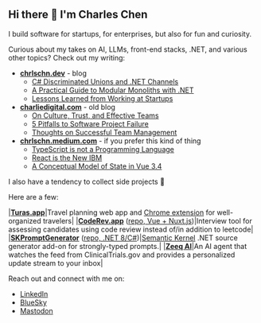 ## Hi there 👋 I'm Charles Chen

I build software for startups, for enterprises, but also for fun and curiosity.

Curious about my takes on AI, LLMs, front-end stacks, .NET, and various other topics?  Check out my writing:

- **[chrlschn.dev](https://chrlschn.dev)** - blog
  - [C# Discriminated Unions and .NET Channels](https://chrlschn.dev/blog/2024/07/csharp-discriminated-unions-and-dotnet-channels/)
  - [A Practical Guide to Modular Monoliths with .NET](https://chrlschn.dev/blog/2024/01/a-practical-guide-to-modular-monoliths/)
  - [Lessons Learned from Working at Startups](https://chrlschn.dev/blog/2024/12/lessons-learned-from-working-at-startups/)   
- **[charliedigital.com](https://charliedigital.com)** - old blog
  - [On Culture, Trust, and Effective Teams](https://charliedigital.com/2018/04/23/on-culture-trust-and-effective-teams/)
  - [5 Pitfalls to Software Project Failure](https://charliedigital.com/2015/03/28/5-pitfalls-to-software-project-failure/)
  - [Thoughts on Successful Team Management](https://charliedigital.com/2012/12/04/thoughts-on-successful-team-management/) 
- **[chrlschn.medium.com](https://chrlschn.medium.com)** - if you prefer this kind of thing
  - [TypeScript is not a Programming Language](https://chrlschn.medium.com/typescript-is-not-a-programming-language-f5b7e0fce01)
  - [React is the New IBM](https://chrlschn.medium.com/react-is-the-new-ibm-6af2f4b04e5e)
  - [A Conceptual Model of State in Vue 3.4](https://itnext.io/a-conceptual-model-of-state-in-vue-3-4-9390c8e68aa5)   

I also have a tendency to collect side projects 🤣

Here are a few:

|**[Turas.app](https://turas.app)**|Travel planning web app and [Chrome extension](https://chromewebstore.google.com/detail/turasapp/lpfijfdbgohlblnadiokliolkkeeblpo) for well-organized travelers|
|**[CodeRev.app](https://coderev.app)** ([repo, Vue + Nuxt.js](https://github.com/CharlieDigital/coderev))|Interview tool for assessing candidates using code review instead of/in addition to leetcode|
|**[SKPromptGenerator](https://www.nuget.org/packages/SKPromptGenerator)** ([repo, .NET 8/C#](https://github.com/CharlieDigital/SKPromptGenerator))|[Semantic Kernel](https://github.com/microsoft/semantic-kernel) .NET source generator add-on for strongly-typed prompts.|
|**[Zeeq AI](https://zeeq.ai)**|An AI agent that watches the feed from ClinicalTrials.gov and provides a personalized update stream to your inbox|

Reach out and connect with me on:

- [LinkedIn](https://www.linkedin.com/in/charlescchen/)
- [BlueSky](https://bsky.app/profile/chrlschn.bsky.social)
- [Mastodon](https://mastodon.social/@chrlschn)

<!--
**CharlieDigital/CharlieDigital** is a ✨ _special_ ✨ repository because its `README.md` (this file) appears on your GitHub profile.

Here are some ideas to get you started:

- 🔭 I’m currently working on ...
- 🌱 I’m currently learning ...
- 👯 I’m looking to collaborate on ...
- 🤔 I’m looking for help with ...
- 💬 Ask me about ...
- 📫 How to reach me: ...
- 😄 Pronouns: ...
- ⚡ Fun fact: ...
-->
